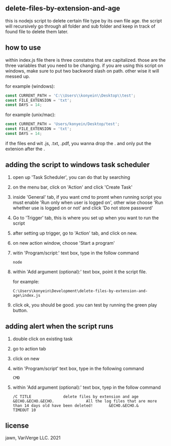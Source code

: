 ## delete-files-by-extension-and-age

this is nodejs script to delete certain file type by its own file age. the script will recursively go through all folder and sub folder and keep in track of found file to delete them later.

## how to use

within index.js file there is three constatns that are capitalized. those are the three variables that you need to be changing. if you are using this script on windows, make sure to put two backword slash on path. other wise it will messed up.

for example (windows):

```javascript
const CURRENT_PATH = 'C:\\Users\\konyein\\Desktop\\test';
const FILE_EXTENSION = 'txt';
const DAYS = 14;
```

for example (unix/mac):

```javascript
const CURRENT_PATH = 'Users/konyein/Desktop/test';
const FILE_EXTENSION = 'txt';
const DAYS = 14;
```

if the files end wit .js, .txt, .pdf, you wanna drop the . and only put the extenion after the .

## adding the script to windows task scheduler

1. open up 'Task Scheduler', you can do that by searching
2. on the menu bar, click on 'Action' and click 'Create Task'
3. inside 'General' tab, if you want cmd to promt when running script you must enable 'Run only when user is logged on', other wise choose 'Run whether use is logged on or not' and click 'Do not store password'
4. Go to 'Trigger' tab, this is where you set up when you want to run the script
5. after setting up trigger, go to 'Action' tab, and click on new.
6. on new action window, choose 'Start a program'
7. witin 'Program/script:' text box, type in the follow command
    ```
    node
    ```
8. within 'Add argument (optional):' text box, point it the script file.

    for example:

    ```
    C:\Users\konyein\Development\delete-files-by-extension-and-age\index.js
    ```

9. click ok, you should be good. you can test by running the green play button.

## adding alert when the script runs

1. double click on existing task
2. go to action tab
3. click on new
4. witin 'Program/script' text box, type in the following command

    ```
    CMD
    ```

5. within 'Add argument (optional):' text box, tyep in the follow command

    ```
    /C TITLE              delete files by extension and age  &ECHO.&ECHO.&ECHO.              All the log files that are more than 14 days old have been deleted!       &ECHO.&ECHO.&              TIMEOUT 10
    ```
## license
jawn, VariVerge LLC. 2021 

